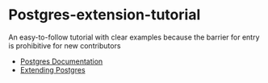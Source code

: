 # Postgres-extension-tutorial
An easy-to-follow tutorial with clear examples because the barrier for entry is prohibitive for new contributors

- [Postgres Documentation](https://www.postgresql.org/docs/15/index.html)
- [Extending Postgres](https://www.postgresql.org/docs/current/extend.html)
